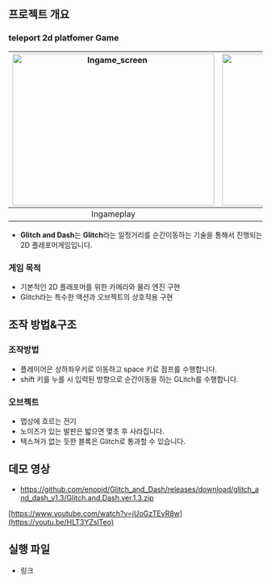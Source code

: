 
## 프로젝트 개요

### **teleport 2d platfomer Game**

|<img src="https://github.com/user-attachments/assets/82a33bfc-1f22-4ad9-b801-2a09949f0cbb" alt="Ingame_screen" width="400" height="300" style="margin:0; padding:0;">| <img src="https://github.com/user-attachments/assets/a5dbfb91-c015-4c16-903b-5813621d6f2d" alt="Gravitymap" width="400" height="300" style="margin:0; padding:0;">|
|:-----------------:|:----------------:|
|Ingameplay|Main screen|

- **Glitch and Dash**는 **Glitch**라는 일정거리를 순간이동하는 기술을 통해서 진행되는 2D 플레포머게임입니다.

### **게임 목적**

- 기본적인 2D 플래포머를 위한 카메라와 물리 엔진 구현
- Glitch라는 특수한 액션과 오브젝트의 상호작용 구현

## 조작 방법&구조
### 조작방법
- 플레이어은 상하좌우키로 이동하고 space 키로 점프를 수행합니다.
- shift 키를 누를 시 입력된 방향으로 순간이동을 하는 GLitch를 수행합니다.
### 오브젝트
- 맵상에 흐르는 전기
- 노이즈가 있는 발판은 밟으면 몇초 후 사라집니다.
- 텍스쳐가 없는 듯한 블록은 Glitch로 통과할 수 있습니다. 

## 데모 영상
- https://github.com/enopid/Glitch_and_Dash/releases/download/glitch_and_dash_v1.3/Glitch.and.Dash.ver.1.3.zip

[https://www.youtube.com/watch?v=jUoGzTEvR8w](https://youtu.be/HLT3YZslTeo)

## 실행 파일

- 링크
